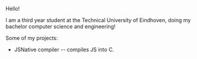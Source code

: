 Hello!

I am a third year student at the Technical University of Eindhoven, doing my bachelor computer science and engineering!

Some of my projects:
- JSNative compiler -- compiles JS into C.

